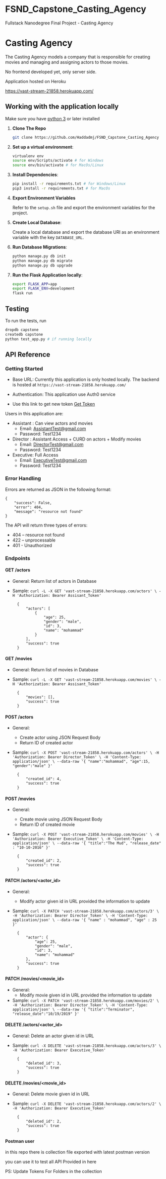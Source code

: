 # FSND_Capstone_Casting_Agency
Fullstack Nanodegree Final Project - Casting Agency

# Casting Agency
The Casting Agency models a company that is responsible for creating movies and managing and assigning actors to those movies.

No frontend developed yet, only server side.

Application hosted on Heroku 

https://vast-stream-21858.herokuapp.com/

## Working with the application locally
Make sure you have [python 3](https://www.python.org/downloads/) or later installed

1. **Clone The Repo**
    ```bash
    git clone https://github.com/Haddadmj/FSND_Capstone_Casting_Agency
    ```
2. **Set up a virtual environment**:
    ```bash
    virtualenv env
    source env/Scripts/activate # for Windows
    source env/bin/activate # for MacOs/Linux
    ```
3. **Install Dependencies**:
    ```bash
    pip install -r requirements.txt # for Windows/Linux
    pip3 install -r requirements.txt # for MacOs
    ```
4. **Export Environment Variables**

    Refer to the `setup.sh` file and export the environment variables for the project.

5. **Create Local Database**:

    Create a local database and export the database URI as an environment variable with the key `DATABASE_URL`.

6. **Run Database Migrations**:
    ```bash
    python manage.py db init
    python manage.py db migrate
    python manage.py db upgrade
    ```

7. **Run the Flask Application locally**:
    ```bash
    export FLASK_APP=app
    export FLASK_ENV=development
    flask run
    ```

## Testing
To run the tests, run
```bash
dropdb capstone
createdb capstone
python test_app.py # if running locally
```

## API Reference

### Getting Started

* Base URL: Currently this application is only hosted locally. The backend is hosted at `https://vast-stream-21858.herokuapp.com/`
* Authentication: This application use Auth0 service

* Use this link to get new token [Get Token](https://fsnd-udacity.eu.auth0.com/authorize?audience=CastingAgency&response_type=token&client_id=WMvUqnD1GAJg2OH06i4Musq0vllhysMh&redirect_uri=https://localhost:8080/login-results)

Users in this application are:

* Assistant : Can view actors and movies
    * Email: AssistantTest@gmail.com
    * Password: Test1234
* Director : Assistant Access + CURD on actors + Modify movies
    * Email: DirectorTest@gmail.com
    * Password: Test1234
* Executive: Full Access
    * Email: ExecutiveTest@gmail.com
    * Password: Test1234

### Error Handling

Errors are returned as JSON in the following format:<br>

    {
        "success": False,
        "error": 404,
        "message": "resource not found"
    }

The API will return three types of errors:

* 404 – resource not found
* 422 – unprocessable
* 401 - Unauthorized

### Endpoints

#### GET /actors

* General: Return list of actors in Database
* Sample: `curl -L -X GET 'vast-stream-21858.herokuapp.com/actors' \
-H 'Authorization: Bearer Assisant_Token'`<br>

        {
            "actors": [
                {
                    "age": 25,
                    "gender": "male",
                    "id": 3,
                    "name": "mohammad"
                }
            ],
            "success": true
        }

#### GET /movies

* General: Return list of movies in Database
* Sample: `curl -L -X GET 'vast-stream-21858.herokuapp.com/movies' \
-H 'Authorization: Bearer Assisant_Token'`<br>

        {
            "movies": [],
            "success": true
        }

#### POST /actors

* General:
    * Create actor using JSON Request Body
    * Return ID of created actor
* Sample: `curl -X POST 'vast-stream-21858.herokuapp.com/actors' \
-H 'Authorization: Bearer Director_Token' \
-H 'Content-Type: application/json' \
--data-raw '{
    "name":"mohammad",
    "age":15,
    "gender":"male"
}'`

        {
            "created_id": 4,
            "success": true
        }

#### POST /movies

* General:
    * Create movie using JSON Request Body
    * Return ID of created movie
* Sample: `curl -X POST 'vast-stream-21858.herokuapp.com/movies' \
-H 'Authorization: Bearer Executive_Token' \
-H 'Content-Type: application/json' \
--data-raw '{
    "title":"The Mud",
    "release_date" : "10-10-2016"
}'`

        {
            "created_id": 2,
            "success": true
        }

#### PATCH /actors/<actor_id>

* General:
    * Modify actor given id in URL provided the information to update
* Sample: `curl -X PATCH 'vast-stream-21858.herokuapp.com/actors/3' \
-H 'Authorization: Bearer Director_Token' \
-H 'Content-Type: application/json' \
--data-raw '{
    "name" : "mohammad",
    "age" : 25
}'`

        {
            "actor": {
                "age": 25,
                "gender": "male",
                "id": 3,
                "name": "mohammad"
            },
            "success": true
        }
#### PATCH /movies/<movie_id>

* General:
    * Modify movie given id in URL provided the information to update
* Sample: `curl -X PATCH 'vast-stream-21858.herokuapp.com/movies/2' \
-H 'Authorization: Bearer Director_Token' \
-H 'Content-Type: application/json' \
--data-raw '{
    "title":"Terminator",
    "release_date":"10/19/2019"
}'`

#### DELETE /actors/<actor_id>

* General: Delete an actor given id in URL
* Sample: `curl -X DELETE 'vast-stream-21858.herokuapp.com/actors/3' \
-H 'Authorization: Bearer Executive_Token'`

        {
            "deleted_id": 3,
            "success": true
        }

#### DELETE /movies/<movie_id>

* General: Delete movie given id in URL
* Sample: `curl -X DELETE 'vast-stream-21858.herokuapp.com/actors/2' \
-H 'Authorization: Bearer Executive_Token'`

        {
            "deleted_id": 2,
            "success": true
        }

#### Postman user
in this repo there is collection file exported with latest postman version

you can use it to test all API Provided in here

PS: Update Tokens For Folders in the collection